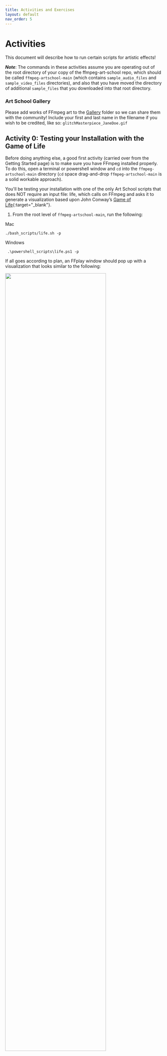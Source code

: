 ```yaml
---
title: Activities and Exercises
layout: default
nav_order: 5
---
```


# Activities

This document will describe how to run certain scripts for artistic effects!

***Note***: The commands in these activities assume you are operating out of the root directory of your copy of the ffmpeg-art-school repo, which should be called `ffmpeg-artschool-main` (which contains `sample_audio_files` and `sample_video_files` directories), and also that you have moved the directory of additional `sample_files` that you downloaded into that root directory.

### Art School Gallery
Please add works of FFmpeg art to the [Gallery](https://drive.google.com/drive/folders/1qATrOpNoNwELoHKTRHSl9reshhqXT-Vt?usp=sharing) folder so we can share them with the community! Include your first and last name in the filename if you wish to be credited, like so: ```glitchMasterpiece_JaneDoe.gif```


## Activity 0: Testing your Installation with the Game of Life

Before doing anything else, a good first activity (carried over from the Getting Started page) is to make sure you have FFmpeg installed properly. To do this, open a terminal or powershell window and `cd` into the `ffmpeg-artschool-main` directory (`cd` space drag-and-drop `ffmpeg-artschool-main` is a solid workable approach).

You'll be testing your installation with one of the only Art School scripts that does NOT require an input file: life, which calls on FFmpeg and asks it to generate a visualization based upon John Conway’s [Game of Life](https://en.wikipedia.org/wiki/Conway%27s_Game_of_Life){:target="\_blank"}.

1. From the root level of `ffmpeg-artschool-main`, run the following:

Mac

```
./bash_scripts/life.sh -p
```

Windows
```
 .\powershell_scripts\life.ps1 -p
```

If all goes according to plan, an FFplay window should pop up with a visualization that looks similar to the following:

<img src="{{ site.baseurl }}/images/life.gif" width="80%">

Congratulations! You're ready to proceed forward. Hit `q` to quit FFplay, and let's move on.

## Activity 1: Normalize/Trim/GIF

From here on out, we'll assume that your terminal or powershell window is still at the root level of `ffmpeg-artschool-main`.

The next set of activities, while not necessarily the most exciting, serve as a good primer to FFmpeg Art School and will help you circumvent any issues you might enocunter when beginning to run various files through the Art School scripts.

### Normalize
Most of the video files that we've provided have been normalized to ProRes/MOV, with a resolution of 640x480, which is easier for a CPU to handle than a large HD or 2K file. However, if you have your own sample files that you'd like to use, it's best to make sure they've been transcoded to ProRes and resized to SD before working with them.

1. Let's start here, with 'normalizing' one of the abnormal sample files we've provided, `fonda.mp4,` a brief clip from Jane Fonda's 1982 classic exercise video.

```
./bash_scripts/proreser.sh -s ./video_files/fonda.mp4 640x480
```

```
.\powershell_scripts\proreser.ps1 -s .\video_files\fonda.mp4 640x480
```
By default, `proreser` will convert your file to ProRes, and by adding the `-s` flag, we're telling the script to save to an output file. By adding `640x480` to the end of the command, we're telling the script to resize the file to 640 pixels by 480 pixels. `proreser` will also remove any audio tracks during this transformation, which may not be ideal for you, but will again help you avoid script fails down the road.

Ta-daah! You've now got a new Quicktime file, `fonda_prores.mov` that should be living alongside the MP4 original.

### Trim
You're loving your new Fonda ProRes file, but after watching it again, you've realized that you'd prefer a shorter, more targeted clip: the group performing jumping jacks (right around the 00:00:07 mark).

1. To make a clip of just this section (00:00:07-00:00:14), we'll use of the Art School `trim` script. Usage is similar and straightforward (a `-s` flag and timestamp in and out points):

```
./bash_scripts/trim.sh -s ./video_files/fonda_prores.mov 00:00:07 00:00:14
```

```
.\powershell_scripts\trim.ps1 -s .\video_files\fonda_prores.mov 00:00:07 00:00:14
```

Now we're cooking! You should see, again alongside your original file, a new trimmed version called `fonda_prores_trim.mov`

### GIF
No Art School experience would be complete without transforming your art into something easily shareable online. For this, we've created a `gif`, a script which will take any input file and turn it into duh, a gif (as with the previous scripts, `gif` does have an optional parameter: 0 results in a more compressed gif; 1 a less compressed, higher quality one).

1. Let's give this a try, making a better looking Fonda crew jumping jack GIF:

```
./bash_scripts/gif.sh -s ./video_files/fonda_prores_trim.mov 1
```

```
.\powershell_scripts\gif.ps1 -s .\video_files\fonda_prores_trim.mov 1
```

With these three scripts working, you should be ready for all the colorful and crazy stuff that follows. Good luck!

## Activity 2: Chromakey and Echo

### Chromakey
The Chromakey effect is used to remove any pixel that is a specific color from a video and turn it transparent. Once the color has been turned transparent the video can be overlayed over another video file and the second file will appear "behind" the removed pixels. The bash script chromakey.sh takes care of the chromakey AND the overlay at once. Let's take it step by step.

1. Find any file in the `video_files` directory that starts with `greenscreen_` of `green_`. We'll use `greenscreen_diamond_02.mov` for the main file. You can use any other video file for the second. We'll use `Cat01.mov` for this example
2. We'll see what it looks like to overlay two files without Chromakey
```
ffmpeg -i ./video_files/Cat01.mov -i ./video_files/greenscreen_diamond_02.mov -c:v prores -filter_complex '[0:v][1:v]overlay,format=yuv422p10le[v]' -map '[v]' -f matroska - | ffplay -
```
3. Well that wasn't very fun! All you'll see is the original greenscreen video. This is just to prove that you can't overlay files with out the chromakey filter.
4. Now we'll see what it looks like to remove the green in the main file with with the following command
```
ffmpeg -i ./video_files/greenscreen_diamond_02.mov -c:v prores -filter_complex 'chromakey=0x00FF00:0.25:0.1' -f matroska - | ffplay -
```
5. You should see that the green has all been removed. The black that's leftover is a special black. It's not actually a black pixel, but an absence of any video data at all! Now see what it looks like when we perform the overlay after chromakeying with the following command:
```
ffmpeg -i ./video_files/Cat01.mov -i ./video_files/greenscreen_diamond_02.mov -c:v prores -filter_complex '[1:v]chromakey=0x00FF00:0.25:0.1[1v];[0:v][1v]overlay,format=yuv422p10le[v]' -map '[v]' -f matroska - | ffplay -
```
6. Congrats! You've now chromakeyed a file and overlayed over another file! The script `chromakey.sh` will do this for you automatically, with many extra options. It will also automatically resize the files so that their dimensions match.

### Echo
This echo effect is based off [a classic tape echo effect](https://www.youtube.com/watch?v=y3Whi-g-0A0) for audio. It adds decaying repetitions to an input file. When using this effect make sure to use an effects with big sweeping motions (like dancers!) for the best results. For this example we'll use `retrodancers.mov`

1. Run the default echo effects on RetroDancer.mov with the following command
```
./bash_scripts/echo.sh -p ./video_files/retrodancers.mov
```

2. For the sake of clarity, this is the same as running this command, which shows all the default arguments used (0.2 second echo, Level 2 trails, Blend mode 1)
```
./bash_scripts/echo.sh -p ./video_files/retrodancers.mov 0.2 2 1
```
3. Now let's adjust the time of the echo. We can set it to a much shorter time with more trails for a more washy effect:
```
./bash_scripts/echo.sh -p ./video_files/retrodancers.mov 0.05 5 1
```
4. The fun really starts when we try different blend modes. Let's do the same short delay time with heavy trails, but using the Pheonix blend mode, which is mode 3
```
./bash_scripts/echo.sh -p ./video_files/retrodancers.mov 0.05 5 3
```
5. We can make it even crazier with the XOR blend mode: 5
```
./bash_scripts/echo.sh -p ./video_files/retrodancers.mov 0.05 5 7
```
6. XOR mode is wild! But we can actually make it a bit more interesting by really slowing down the delay time and reducing the trails. Let's try that
```
./bash_scripts/echo.sh -p ./video_files/retrodancers.mov 0.5 3 7
```
7. Now you've seen some of what echo can do, try experimenting!

## Activity 3: Bitplane, Blend, Zoom/Scroll

### Bitplane
This one is based on the QCTools bitplane visualization, which “binds” the bit position of the Y, U, and V planes of a video file using FFmpeg’s lutyuv filter. This script has  randomness built right into it, yielding different, often colorful results, each time you run it.

1. Let's start here, with a totally random call:
```
./bash_scripts/bitplane.sh -p ./video_files/jumpinjackflash.mov
```
2. Let's test this, by playing Jumpin' Jack Flash but visualizing ONLY the 2 bitplane of the Y channel:
```
./bash_scripts/bitplane.sh -p ./video_files/jumpinjackflash.mov 2 -1 -1
```
You can see how this plays out, with a black and white, fairly blocky image as a result (remember: in this kind of YUV video, the lower bits are "more significant," meaning they contain more image data and serve as the foundational building blocks of your digital image).
Returning to a random run, you should be able to see in your terminal window another fun aspect of this script: it prints out the Y, U, and V values that were either randomly chosen or hand-selected.
```
*******START FFPLAY COMMANDS*******
Y: 5
U: 9
V: 10
```
The idea here is that you can run the script over and over (`q` is a good way to quit FFplay between runs) and when you end up with a video that most suits your artistic temperament, you can easily swap out the `-p` flag for a `-s`.
3. Do this and save your favorite file for our next activity, Zoom/Flip/Scroll.
```
./bash_scripts/bitplane.sh -s ./video_files/jumpinjackflash.mov FAVORITE_Y FAVORITE_U FAVORITE_V
```

### Zoom/Flip/Scroll
A play on the Line 21 closed caption extraction tool sccyou, zoom/flip/scroller takes a single line of video, zooms in extra close, flips it on its axis, and scrolls up vertically. Designed to visualize and analyze closed captioning information, which lives at the tippy top of the video raster, this re-purposing generates results unlike any other. And, as with bitplane, zoomflipscroller defaults to a randomly selected line (between 1-350) but will also accept a user-specified input.

1. Let's start with the original intention for this code, visualizing the closed captions in Jumpin' Jack Flash. Note: it's confusing, but "line 21" captions typically live around lines 1 or 2 in a digital video (the "21" refers to an analog space):
```
./bash_scripts/zoomflipscroller.sh -p ./video_files/jumpinjackflash.mov 1
```
It's fun to be able to see captions in this way, and it helps us understand how this digital information gets "read" and transformed into text, but it's also worth checking out what other lines of video look like this close up.
2. So let's try the script one more time, on the same video, but let's let zoom/flip/scroller randomly choose a line for us:
```
./bash_scripts/zoomflipscroller.sh -p ./video_files/jumpinjackflash.mov
```
To us, this results in video that has a distinct modern art vibe; it's all color and lines and weird squiggly shapes.
3. But what might be even MORE FUN is to try it out on our bitplaned Jumpin' Jack Flash:
```
./bash_scripts/zoomflipscroller.sh -p ./video_files/jumpinjackflash_bitplane.mov
```

What kinds of results did you get, and did you dig them?

## Activity 4: Tblend | Pseudocolor | Showcqt + Displace


1. Find ```bloodmoon_a.mov``` and ```bloodmoon_b.mov``` in the ```video_files``` directory.
2. Use tblend’s difference128 filter and hstack to compare these two similar videos and see if the bad frame/s jump out from behind the gray.
```
ffmpeg -i ./video_files/bloodmoon_a.mov -i ./video_files/bloodmoon_b.mov -filter_complex "[0:v:0]tblend=all_mode=difference128[a];[1:v:0]tblend=all_mode=difference128[b];[a][b]hstack[out]" -map [out] -f nut -c:v rawvideo - | ffplay -
```
3. Now lets make some illegal art. To try out tblend.sh, let's use vividlight mode and with ```bloodmoon_b.mov``` in the sample videos folder:
```
./bash_scripts/tblend.sh -s ./video_files/bloodmoon_b.mov vividlight
```

4. For educational purposes, we'll check out just how illegal the video we made is, using signalstats brng option:
```
ffplay ./video_files/bloodmoon_b_tblend_vividlight.mov -vf signalstats="out=brng:color=turquoise"
```

5. Now let's use tblend to have fun with the output file, ```bloodmoon_b_tblend_vividlight.mov``` using xor mode:
```
./bash_scripts/tblend.sh -s ./video_files/bloodmoon_b_tblend_vividlight.mov xor
```
6. Change things up and use ```audioviz.sh``` with your new output file ```bloodmoon_b_tblend_vividlight_tblend_xor.mov```!(
  * **Note**: if copy/pasting, keep in mind that your final video might be named differently if you used other blend modes than those mentioned above).
```
./bash_scripts/audioviz.sh -s ./audio_files/cage_harmonies.mp3 ./video_files/bloodmoon_b_tblend_xor_blend.mov
```
  * Audioviz.sh outputs to the location of input 1 (so, wherever the audio file lives), let's play it!

```ffplay ./audio_files/age_harmonies_audioviz.mov```

7. Additionally, you can use your illegal art to play with ```pseudocolor.sh```, and make things more interesting by adjusting the `eq` or YUV thresholds in that script (I reccommend making a copy of it first and working on your copy). Example:
```
filter_string="eq=brightness=0.1:saturation=5,pseudocolor='if(between(val,ymax*0.75,amax),lerp(ymin*10,ymax,(val-ymax)/(amax-ymax)),-2):if(between(val,ymax*0.75,amax),lerp(umax,umin*10,(val-ymax)/(amax-ymax)),-2):if(between(val,ymax*0.75,amax),lerp(vmin*5,vmax,(val-ymax)/(amax-ymax)),-2):-2'"
```

**Neato!**

